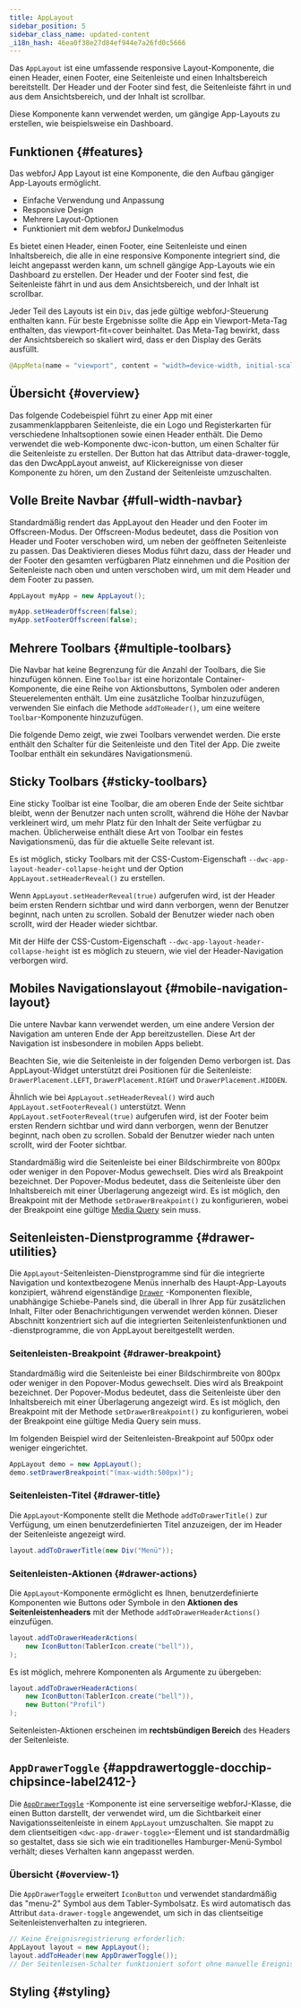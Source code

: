 ```yaml
---
title: AppLayout
sidebar_position: 5
sidebar_class_name: updated-content
_i18n_hash: 46ea0f38e27d84ef944e7a26fd0c5666
---
```

<DocChip chip='shadow' />
<DocChip chip='name' label="dwc-app-layout" />
<DocChip chip='since' label='23.06' />
<JavadocLink type="applayout" location="com/webforj/component/layout/applayout/AppLayout" top='true'/>

Das `AppLayout` ist eine umfassende responsive Layout-Komponente, die einen Header, einen Footer, eine Seitenleiste und einen Inhaltsbereich bereitstellt. Der Header und der Footer sind fest, die Seitenleiste fährt in und aus dem Ansichtsbereich, und der Inhalt ist scrollbar.

Diese Komponente kann verwendet werden, um gängige App-Layouts zu erstellen, wie beispielsweise ein Dashboard.

## Funktionen {#features}

Das webforJ App Layout ist eine Komponente, die den Aufbau gängiger App-Layouts ermöglicht.

<ul>
    <li>Einfache Verwendung und Anpassung</li>
    <li>Responsive Design</li>
    <li>Mehrere Layout-Optionen</li>
    <li>Funktioniert mit dem webforJ Dunkelmodus</li>
</ul>

Es bietet einen Header, einen Footer, eine Seitenleiste und einen Inhaltsbereich, die alle in eine responsive Komponente integriert sind, die leicht angepasst werden kann, um schnell gängige App-Layouts wie ein Dashboard zu erstellen. Der Header und der Footer sind fest, die Seitenleiste fährt in und aus dem Ansichtsbereich, und der Inhalt ist scrollbar.

Jeder Teil des Layouts ist ein `Div`, das jede gültige webforJ-Steuerung enthalten kann. Für beste Ergebnisse sollte die App ein Viewport-Meta-Tag enthalten, das viewport-fit=cover beinhaltet. Das Meta-Tag bewirkt, dass der Ansichtsbereich so skaliert wird, dass er den Display des Geräts ausfüllt.

```java
@AppMeta(name = "viewport", content = "width=device-width, initial-scale=1.0, viewport-fit=cover, user-scalable=no")
```

## Übersicht {#overview}

Das folgende Codebeispiel führt zu einer App mit einer zusammenklappbaren Seitenleiste, die ein Logo und Registerkarten für verschiedene Inhaltsoptionen sowie einen Header enthält. Die Demo verwendet die web-Komponente dwc-icon-button, um einen Schalter für die Seitenleiste zu erstellen. Der Button hat das Attribut data-drawer-toggle, das den DwcAppLayout anweist, auf Klickereignisse von dieser Komponente zu hören, um den Zustand der Seitenleiste umzuschalten.

<AppLayoutViewer path='/webforj/applayout/content/Dashboard?' mobile='false'
javaE='https://raw.githubusercontent.com/webforj/webforj-documentation/refs/heads/main/src/main/java/com/webforj/samples/views/applayout/applayout/AppLayoutView.java'
cssURL='/css/applayout/applayout.css'
/>

## Volle Breite Navbar {#full-width-navbar}

Standardmäßig rendert das AppLayout den Header und den Footer im Offscreen-Modus. Der Offscreen-Modus bedeutet, dass die Position von Header und Footer verschoben wird, um neben der geöffneten Seitenleiste zu passen. Das Deaktivieren dieses Modus führt dazu, dass der Header und der Footer den gesamten verfügbaren Platz einnehmen und die Position der Seitenleiste nach oben und unten verschoben wird, um mit dem Header und dem Footer zu passen.

```java showLineNumbers
AppLayout myApp = new AppLayout();

myApp.setHeaderOffscreen(false);
myApp.setFooterOffscreen(false);
```

<AppLayoutViewer path='/webforj/applayoutfullnavbar/content/Dashboard?' mobile='false'
javaE='https://raw.githubusercontent.com/webforj/webforj-documentation/refs/heads/main/src/main/java/com/webforj/samples/views/applayout/fullnavbar/AppLayoutFullNavbarView.java'
cssURL='/css/applayout/applayout.css' />

## Mehrere Toolbars {#multiple-toolbars}

Die Navbar hat keine Begrenzung für die Anzahl der Toolbars, die Sie hinzufügen können. Eine `Toolbar` ist eine horizontale Container-Komponente, die eine Reihe von Aktionsbuttons, Symbolen oder anderen Steuerelementen enthält. Um eine zusätzliche Toolbar hinzuzufügen, verwenden Sie einfach die Methode `addToHeader()`, um eine weitere `Toolbar`-Komponente hinzuzufügen.

Die folgende Demo zeigt, wie zwei Toolbars verwendet werden. Die erste enthält den Schalter für die Seitenleiste und den Titel der App. Die zweite Toolbar enthält ein sekundäres Navigationsmenü.

<AppLayoutViewer path='/webforj/applayoutmultipleheaders/content/Dashboard?' mobile='false'
javaE='https://raw.githubusercontent.com/webforj/webforj-documentation/refs/heads/main/src/main/java/com/webforj/samples/views/applayout/multipleheaders/AppLayoutMultipleHeadersView.java'
cssURL='/css/applayout/applayout.css' />

## Sticky Toolbars {#sticky-toolbars}

Eine sticky Toolbar ist eine Toolbar, die am oberen Ende der Seite sichtbar bleibt, wenn der Benutzer nach unten scrollt, während die Höhe der Navbar verkleinert wird, um mehr Platz für den Inhalt der Seite verfügbar zu machen. Üblicherweise enthält diese Art von Toolbar ein festes Navigationsmenü, das für die aktuelle Seite relevant ist.

Es ist möglich, sticky Toolbars mit der CSS-Custom-Eigenschaft `--dwc-app-layout-header-collapse-height` und der Option `AppLayout.setHeaderReveal()` zu erstellen.

Wenn `AppLayout.setHeaderReveal(true)` aufgerufen wird, ist der Header beim ersten Rendern sichtbar und wird dann verborgen, wenn der Benutzer beginnt, nach unten zu scrollen. Sobald der Benutzer wieder nach oben scrollt, wird der Header wieder sichtbar.

Mit der Hilfe der CSS-Custom-Eigenschaft `--dwc-app-layout-header-collapse-height` ist es möglich zu steuern, wie viel der Header-Navigation verborgen wird.

<AppLayoutViewer path='/webforj/applayoutstickytoolbar/content/Dashboard?' mobile='false'
javaE='https://raw.githubusercontent.com/webforj/webforj-documentation/refs/heads/main/src/main/java/com/webforj/samples/views/applayout/stickytoolbar/AppLayoutStickyToolbarView.java'
cssURL='/css/applayout/applayout.css' />

## Mobiles Navigationslayout {#mobile-navigation-layout}

Die untere Navbar kann verwendet werden, um eine andere Version der Navigation am unteren Ende der App bereitzustellen. Diese Art der Navigation ist insbesondere in mobilen Apps beliebt.

Beachten Sie, wie die Seitenleiste in der folgenden Demo verborgen ist. Das AppLayout-Widget unterstützt drei Positionen für die Seitenleiste: `DrawerPlacement.LEFT`, `DrawerPlacement.RIGHT` und `DrawerPlacement.HIDDEN`.

Ähnlich wie bei `AppLayout.setHeaderReveal()` wird auch `AppLayout.setFooterReveal()` unterstützt. Wenn `AppLayout.setFooterReveal(true)` aufgerufen wird, ist der Footer beim ersten Rendern sichtbar und wird dann verborgen, wenn der Benutzer beginnt, nach oben zu scrollen. Sobald der Benutzer wieder nach unten scrollt, wird der Footer sichtbar.

Standardmäßig wird die Seitenleiste bei einer Bildschirmbreite von 800px oder weniger in den Popover-Modus gewechselt. Dies wird als Breakpoint bezeichnet. Der Popover-Modus bedeutet, dass die Seitenleiste über den Inhaltsbereich mit einer Überlagerung angezeigt wird. Es ist möglich, den Breakpoint mit der Methode `setDrawerBreakpoint()` zu konfigurieren, wobei der Breakpoint eine gültige [Media Query](https://developer.mozilla.org/en-US/docs/Web/CSS/Media_Queries/Using_media_queries) sein muss.

<AppLayoutViewer path='/webforj/applayoutmobiledrawer/?' mobile='true'
javaE='https://raw.githubusercontent.com/webforj/webforj-documentation/refs/heads/main/src/main/java/com/webforj/samples/views/applayout/mobiledrawer/AppLayoutMobileDrawerView.java'
cssURL='/css/applayout/applayoutMobile.css'
/>

## Seitenleisten-Dienstprogramme {#drawer-utilities}

Die `AppLayout`-Seitenleisten-Dienstprogramme sind für die integrierte Navigation und kontextbezogene Menüs innerhalb des Haupt-App-Layouts konzipiert, während eigenständige [`Drawer`](https://docs.webforj.com/docs/components/drawer) -Komponenten flexible, unabhängige Schiebe-Panels sind, die überall in Ihrer App für zusätzlichen Inhalt, Filter oder Benachrichtigungen verwendet werden können. Dieser Abschnitt konzentriert sich auf die integrierten Seitenleistenfunktionen und -dienstprogramme, die von AppLayout bereitgestellt werden.

### Seitenleisten-Breakpoint {#drawer-breakpoint}

Standardmäßig wird die Seitenleiste bei einer Bildschirmbreite von 800px oder weniger in den Popover-Modus gewechselt. Dies wird als Breakpoint bezeichnet. Der Popover-Modus bedeutet, dass die Seitenleiste über den Inhaltsbereich mit einer Überlagerung angezeigt wird. Es ist möglich, den Breakpoint mit der Methode `setDrawerBreakpoint()` zu konfigurieren, wobei der Breakpoint eine gültige Media Query sein muss.

Im folgenden Beispiel wird der Seitenleisten-Breakpoint auf 500px oder weniger eingerichtet.

```java
AppLayout demo = new AppLayout();
demo.setDrawerBreakpoint("(max-width:500px)");
```

### Seitenleisten-Titel {#drawer-title}

Die `AppLayout`-Komponente stellt die Methode `addToDrawerTitle()` zur Verfügung, um einen benutzerdefinierten Titel anzuzeigen, der im Header der Seitenleiste angezeigt wird.

```java
layout.addToDrawerTitle(new Div("Menü"));
```

### Seitenleisten-Aktionen {#drawer-actions}

Die `AppLayout`-Komponente ermöglicht es Ihnen, benutzerdefinierte Komponenten wie Buttons oder Symbole in den **Aktionen des Seitenleistenheaders** mit der Methode `addToDrawerHeaderActions()` einzufügen.

```java
layout.addToDrawerHeaderActions(
    new IconButton(TablerIcon.create("bell")),
);
```

Es ist möglich, mehrere Komponenten als Argumente zu übergeben:

```java
layout.addToDrawerHeaderActions(
    new IconButton(TablerIcon.create("bell")),
    new Button("Profil")
);
```

Seitenleisten-Aktionen erscheinen im **rechtsbündigen Bereich** des Headers der Seitenleiste.

<AppLayoutViewer path='/webforj/applayoutdrawerutility/content/Dashboard/?' mobile='false'
javaE='https://raw.githubusercontent.com/webforj/webforj-documentation/refs/heads/main/src/main/java/com/webforj/samples/views/applayout/applayoutdrawerutility/AppLayoutDrawerUtilityView.java'
cssURL='/css/applayout/applayout.css'
/>

## `AppDrawerToggle` <DocChip chip='since' label='24.12' /> {#appdrawertoggle-docchip-chipsince-label2412-}

Die [`AppDrawerToggle`](https://javadoc.io/doc/com.webforj/webforj-applayout/latest/com/webforj/component/layout/applayout/AppDrawerToggle.html) -Komponente ist eine serverseitige webforJ-Klasse, die einen Button darstellt, der verwendet wird, um die Sichtbarkeit einer Navigationsseitenleiste in einem `AppLayout` umzuschalten. Sie mappt zu dem clientseitigen `<dwc-app-drawer-toggle>`-Element und ist standardmäßig so gestaltet, dass sie sich wie ein traditionelles Hamburger-Menü-Symbol verhält; dieses Verhalten kann angepasst werden.

### Übersicht {#overview-1}

Die `AppDrawerToggle` erweitert `IconButton` und verwendet standardmäßig das "menu-2" Symbol aus dem Tabler-Symbolsatz. Es wird automatisch das Attribut `data-drawer-toggle` angewendet, um sich in das clientseitige Seitenleistenverhalten zu integrieren.

```java
// Keine Ereignisregistrierung erforderlich:
AppLayout layout = new AppLayout();
layout.addToHeader(new AppDrawerToggle());
// Der Seitenleisen-Schalter funktioniert sofort ohne manuelle Ereignis-Listener.
```
## Styling {#styling}

<TableBuilder name="AppLayout" />
